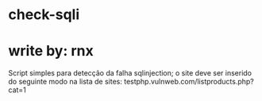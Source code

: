 # check-sqli
# write by: rnx

Script simples para detecção da falha sqlinjection;
o site deve ser inserido do seguinte modo na lista de sites: testphp.vulnweb.com/listproducts.php?cat=1

